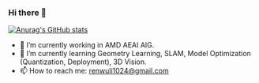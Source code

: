 ### Hi there 👋

[![Anurag's GitHub stats](https://github-readme-stats.vercel.app/api?username=renwuli)](https://github.com/anuraghazra/github-readme-stats)

<!-- **renwuli/renwuli** is a ✨ _special_ ✨ repository because its `README.md` (this file) appears on your GitHub profile. -->

- 🔭 I’m currently working in AMD AEAI AIG.
- 🌱 I’m currently learning Geometry Learning, SLAM, Model Optimization (Quantization, Deployment), 3D Vision.
- 📫 How to reach me: renwuli1024@gmail.com
